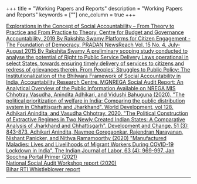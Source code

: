 +++
title = "Working Papers and Reports"
description = "Working Papers and Reports"
keywords = [""]
one_column = true
+++

<a href="https://www.cbgaindia.org/working-paper/4734/" class="btn btn-lg" target="_blank">
    <i class="far fa-file-alt"></i> Explorations in the Concept of Social Accountability – From Theory to Practice and From Practice to Theory, Centre for Budget and Governance Accountability, 2019 By Rakshita Swamy
</a>
<a href="http://www.pradan.net/sampark/wp-content/uploads/2019/07/Platforms-for-Citizen-Engagement-The-Foundation-of-Democracy-By-Rakshita-Swamy.pdf" class="btn btn-lg" target="_blank">
    <i class="far fa-file-alt"></i> Platforms for Citizen Engagement - The Foundation of Democracy, PRADAN NewsReach Vol. 15 No. 4, July-August 2015 By Rakshita Swamy
</a>

<a href="../../documents/RTPSD_Final.pdf" class="btn btn-lg" target="_blank">
    <i class="far fa-file-alt"></i> A preliminary scoping study conducted to analyse the potential of Right to Public Service Delivery Laws operational in select States, towards ensuring timely delivery of services to citizens and redress of grievances therein.
</a>

<a href="../../documents/Accountability Research Centre.pdf" class="btn btn-lg" target="_blank">
    <i class="far fa-file-alt"></i> From Peoples' Struggles to Public Policy: The Institutionalization of the Bhilwara Framework of Social Accountability in India, Accountability Research Centre.
</a>

<a href="../../documents/MGNREGA Social Audit Report.pdf" class="btn btn-lg" target="_blank">
    <i class="far fa-file-alt"></i>MGNREGA Social Audit Report: An Analytical Overview of the Public Information Available on NREGA MIS
</a>

<a href="https://www.sciencedirect.com/science/article/abs/pii/S0305750X19305029?via%3Dihub" class="btn btn-lg" target="_blank">
    <i class="far fa-file-alt"></i> Chhotray Vasudha, Anindita Adhikari, and Vidushi Bahuguna (2020). "The political prioritization of welfare in India: Comparing the public distribution system in Chhattisgarh and Jharkhand". World Development, vol 128.
</a>

<a href="https://onlinelibrary.wiley.com/doi/abs/10.1111/dech.12583" class="btn btn-lg" target="_blank">
    <i class="far fa-file-alt"></i> Adhikari Anindita, and Vasudha Chhotray. 2020. "The Political Construction of Extractive Regimes in Two Newly Created Indian States: A Comparative Analysis of Jharkhand and Chhattisgarh". Development and Change. 51 (3): 843-873.
</a>

<a href="../../documents/Adhikari_et_al-2020-The_Indian_Journal_of_Labour_Economics.pdf" class="btn btn-lg" target="_blank">
    <i class="far fa-file-alt"></i> Adhikari Anindita, Navmee Goregaonkar, Rajendran Narayanan, Nishant Panicker, and Nithya Ramamoorthy (2020) "Manufactured Maladies: Lives and Livelihoods of Migrant Workers During COVID-19 Lockdown in India". The Indian Journal of Labor, 63 (4): 969-997.
</a>

<a href="../../documents/3. Jan Soochna Primer_ebook.pdf" class="btn btn-lg" target="_blank">
    <i class="far fa-file-alt"></i> Jan Soochna Portal Primer (2021)
</a>
<br />

<a href="../../documents/SAFAR_social audit workshopreport_July 2022.pdf" class="btn btn-lg" target="_blank">
    <i class="far fa-file-alt"></i> National Social Audit Workshop report (2020)
</a>
<br />

<a href="../../documents/Bihar RTI PB Final Report.pdf" class="btn btn-lg" target="_blank">
    <i class="far fa-file-alt"></i> Bihar RTI Whistleblower report
</a>

---
